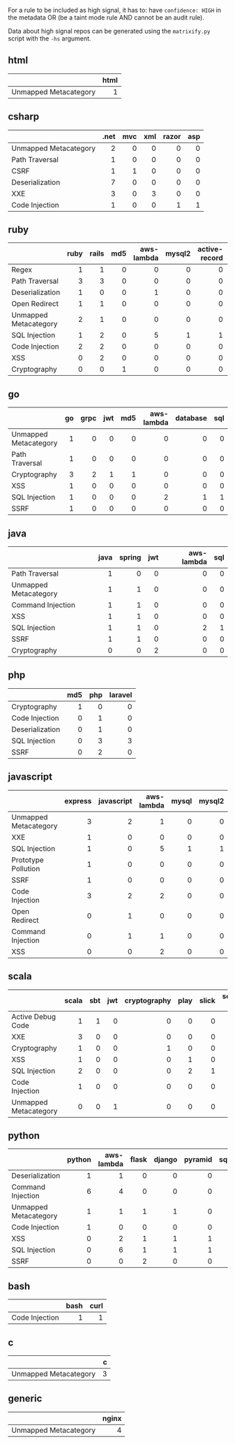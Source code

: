 For a rule to be included as high signal, it has to: have `confidence: HIGH` in the metadata OR \(be a taint mode rule AND cannot be an audit rule\).

Data about high signal repos can be generated using the `matrixify.py` script with the `-hs` argument.

## html

|                       |   html |
|:----------------------|-------:|
| Unmapped Metacategory |      1 |


## csharp

|                       |   .net |   mvc |   xml |   razor |   asp |
|:----------------------|-------:|------:|------:|--------:|------:|
| Unmapped Metacategory |      2 |     0 |     0 |       0 |     0 |
| Path Traversal        |      1 |     0 |     0 |       0 |     0 |
| CSRF                  |      1 |     1 |     0 |       0 |     0 |
| Deserialization       |      7 |     0 |     0 |       0 |     0 |
| XXE                   |      3 |     0 |     3 |       0 |     0 |
| Code Injection        |      1 |     0 |     0 |       1 |     1 |


## ruby

|                       |   ruby |   rails |   md5 |   aws-lambda |   mysql2 |   active-record |   postgres |   pg |   sequel |
|:----------------------|-------:|--------:|------:|-------------:|---------:|----------------:|-----------:|-----:|---------:|
| Regex                 |      1 |       1 |     0 |            0 |        0 |               0 |          0 |    0 |        0 |
| Path Traversal        |      3 |       3 |     0 |            0 |        0 |               0 |          0 |    0 |        0 |
| Deserialization       |      1 |       0 |     0 |            1 |        0 |               0 |          0 |    0 |        0 |
| Open Redirect         |      1 |       1 |     0 |            0 |        0 |               0 |          0 |    0 |        0 |
| Unmapped Metacategory |      2 |       1 |     0 |            0 |        0 |               0 |          0 |    0 |        0 |
| SQL Injection         |      1 |       2 |     0 |            5 |        1 |               1 |          1 |    1 |        1 |
| Code Injection        |      2 |       2 |     0 |            0 |        0 |               0 |          0 |    0 |        0 |
| XSS                   |      0 |       2 |     0 |            0 |        0 |               0 |          0 |    0 |        0 |
| Cryptography          |      0 |       0 |     1 |            0 |        0 |               0 |          0 |    0 |        0 |


## go

|                       |   go |   grpc |   jwt |   md5 |   aws-lambda |   database |   sql |
|:----------------------|-----:|-------:|------:|------:|-------------:|-----------:|------:|
| Unmapped Metacategory |    1 |      0 |     0 |     0 |            0 |          0 |     0 |
| Path Traversal        |    1 |      0 |     0 |     0 |            0 |          0 |     0 |
| Cryptography          |    3 |      2 |     1 |     1 |            0 |          0 |     0 |
| XSS                   |    1 |      0 |     0 |     0 |            0 |          0 |     0 |
| SQL Injection         |    1 |      0 |     0 |     0 |            2 |          1 |     1 |
| SSRF                  |    1 |      0 |     0 |     0 |            0 |          0 |     0 |


## java

|                       |   java |   spring |   jwt |   aws-lambda |   sql |
|:----------------------|-------:|---------:|------:|-------------:|------:|
| Path Traversal        |      1 |        0 |     0 |            0 |     0 |
| Unmapped Metacategory |      1 |        1 |     0 |            0 |     0 |
| Command Injection     |      1 |        1 |     0 |            0 |     0 |
| XSS                   |      1 |        1 |     0 |            0 |     0 |
| SQL Injection         |      1 |        1 |     0 |            2 |     1 |
| SSRF                  |      1 |        1 |     0 |            0 |     0 |
| Cryptography          |      0 |        0 |     2 |            0 |     0 |


## php

|                 |   md5 |   php |   laravel |
|:----------------|------:|------:|----------:|
| Cryptography    |     1 |     0 |         0 |
| Code Injection  |     0 |     1 |         0 |
| Deserialization |     0 |     1 |         0 |
| SQL Injection   |     0 |     3 |         3 |
| SSRF            |     0 |     2 |         0 |


## javascript

|                       |   express |   javascript |   aws-lambda |   mysql |   mysql2 |   sequelize |   postgres |   pg |   knex |   dynamodb |   argon2 |   cryptography |   typescript |   pug |   jade |   dot |   ejs |   nunjucks |   lodash |   handlbars |   mustache |   hogan.js |   eta |   squirrelly |   angularjs |   angular |
|:----------------------|----------:|-------------:|-------------:|--------:|---------:|------------:|-----------:|-----:|-------:|-----------:|---------:|---------------:|-------------:|------:|-------:|------:|------:|-----------:|---------:|------------:|-----------:|-----------:|------:|-------------:|------------:|----------:|
| Unmapped Metacategory |         3 |            2 |            1 |       0 |        0 |           0 |          0 |    0 |      0 |          1 |        1 |              1 |            1 |     1 |      1 |     1 |     1 |          1 |        1 |           1 |          1 |          1 |     1 |            1 |           2 |         1 |
| XXE                   |         1 |            0 |            0 |       0 |        0 |           0 |          0 |    0 |      0 |          0 |        0 |              0 |            0 |     0 |      0 |     0 |     0 |          0 |        0 |           0 |          0 |          0 |     0 |            0 |           0 |         0 |
| SQL Injection         |         1 |            0 |            5 |       1 |        1 |           1 |          1 |    1 |      1 |          0 |        0 |              0 |            0 |     0 |      0 |     0 |     0 |          0 |        0 |           0 |          0 |          0 |     0 |            0 |           0 |         0 |
| Prototype Pollution   |         1 |            0 |            0 |       0 |        0 |           0 |          0 |    0 |      0 |          0 |        0 |              0 |            0 |     0 |      0 |     0 |     0 |          0 |        0 |           0 |          0 |          0 |     0 |            0 |           0 |         0 |
| SSRF                  |         1 |            0 |            0 |       0 |        0 |           0 |          0 |    0 |      0 |          0 |        0 |              0 |            0 |     0 |      0 |     0 |     0 |          0 |        0 |           0 |          0 |          0 |     0 |            0 |           0 |         0 |
| Code Injection        |         3 |            2 |            2 |       0 |        0 |           0 |          0 |    0 |      0 |          0 |        0 |              0 |            0 |     0 |      0 |     0 |     0 |          0 |        0 |           0 |          0 |          0 |     0 |            0 |           0 |         0 |
| Open Redirect         |         0 |            1 |            0 |       0 |        0 |           0 |          0 |    0 |      0 |          0 |        0 |              0 |            0 |     0 |      0 |     0 |     0 |          0 |        0 |           0 |          0 |          0 |     0 |            0 |           0 |         0 |
| Command Injection     |         0 |            1 |            1 |       0 |        0 |           0 |          0 |    0 |      0 |          0 |        0 |              0 |            0 |     0 |      0 |     0 |     0 |          0 |        0 |           0 |          0 |          0 |     0 |            0 |           0 |         0 |
| XSS                   |         0 |            0 |            2 |       0 |        0 |           0 |          0 |    0 |      0 |          0 |        0 |              0 |            0 |     0 |      0 |     0 |     0 |          0 |        0 |           0 |          0 |          0 |     0 |            0 |           0 |         0 |


## scala

|                       |   scala |   sbt |   jwt |   cryptography |   play |   slick |   scala-js |
|:----------------------|--------:|------:|------:|---------------:|-------:|--------:|-----------:|
| Active Debug Code     |       1 |     1 |     0 |              0 |      0 |       0 |          0 |
| XXE                   |       3 |     0 |     0 |              0 |      0 |       0 |          0 |
| Cryptography          |       1 |     0 |     0 |              1 |      0 |       0 |          0 |
| XSS                   |       1 |     0 |     0 |              0 |      1 |       0 |          0 |
| SQL Injection         |       2 |     0 |     0 |              0 |      2 |       1 |          0 |
| Code Injection        |       1 |     0 |     0 |              0 |      0 |       0 |          1 |
| Unmapped Metacategory |       0 |     0 |     1 |              0 |      0 |       0 |          0 |


## python

|                       |   python |   aws-lambda |   flask |   django |   pyramid |   sqlalchemy |   pymssql |   mysql |   pymysql |   psycopg |   psycopg2 |   boto3 |   dynamodb |
|:----------------------|---------:|-------------:|--------:|---------:|----------:|-------------:|----------:|--------:|----------:|----------:|-----------:|--------:|-----------:|
| Deserialization       |        1 |            1 |       0 |        0 |         0 |            0 |         0 |       0 |         0 |         0 |          0 |       0 |          0 |
| Command Injection     |        6 |            4 |       0 |        0 |         0 |            0 |         0 |       0 |         0 |         0 |          0 |       0 |          0 |
| Unmapped Metacategory |        1 |            1 |       1 |        1 |         0 |            0 |         0 |       0 |         0 |         0 |          0 |       1 |          1 |
| Code Injection        |        1 |            0 |       0 |        0 |         0 |            0 |         0 |       0 |         0 |         0 |          0 |       0 |          0 |
| XSS                   |        0 |            2 |       1 |        1 |         1 |            0 |         0 |       0 |         0 |         0 |          0 |       0 |          0 |
| SQL Injection         |        0 |            6 |       1 |        1 |         1 |            2 |         1 |       1 |         1 |         1 |          1 |       0 |          0 |
| SSRF                  |        0 |            0 |       2 |        0 |         0 |            0 |         0 |       0 |         0 |         0 |          0 |       0 |          0 |


## bash

|                |   bash |   curl |
|:---------------|-------:|-------:|
| Code Injection |      1 |      1 |


## c

|                       |   c |
|:----------------------|----:|
| Unmapped Metacategory |   3 |


## generic

|                       |   nginx |
|:----------------------|--------:|
| Unmapped Metacategory |       4 |


